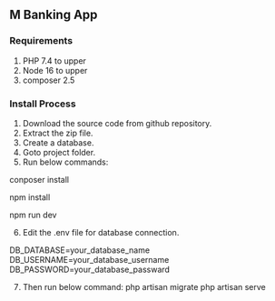 
## M Banking App

### Requirements

1. PHP 7.4 to upper
2. Node 16 to upper
3. composer 2.5

### Install Process

1. Download the source code from github repository.
2. Extract the zip file. 
3. Create a database.
4. Goto project folder.
5. Run below commands: 

conposer install

npm install

npm run dev

6. Edit the .env file for database connection.

DB_DATABASE=your_database_name
DB_USERNAME=your_database_username
DB_PASSWORD=your_database_passward

7. Then run below command:
php artisan migrate
php artisan serve
